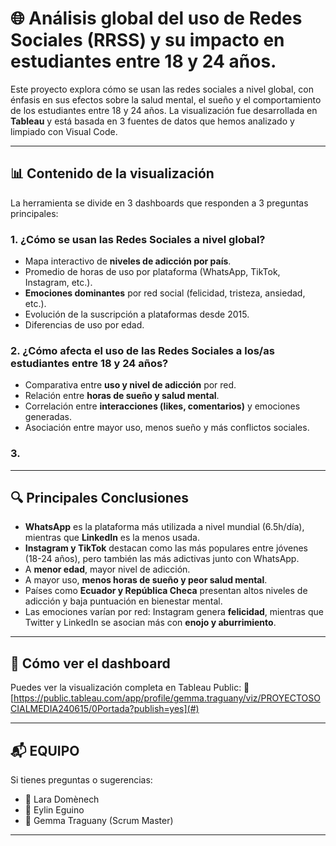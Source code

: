 # 🌐 Análisis global del uso de Redes Sociales (RRSS) y su impacto en estudiantes entre 18 y 24 años.

Este proyecto explora cómo se usan las redes sociales a nivel global, con énfasis en sus efectos sobre la salud mental, el sueño y el comportamiento de los estudiantes entre 18 y 24 años. La visualización fue desarrollada en **Tableau** y está basada en 3 fuentes de datos que hemos analizado y limpiado con Visual Code.

---

## 📊 Contenido de la visualización

La herramienta se divide en 3 dashboards que responden a 3 preguntas principales:

### 1. ¿Cómo se usan las Redes Sociales a nivel global?
- Mapa interactivo de **niveles de adicción por país**.
- Promedio de horas de uso por plataforma (WhatsApp, TikTok, Instagram, etc.).
- **Emociones dominantes** por red social (felicidad, tristeza, ansiedad, etc.).
- Evolución de la suscripción a plataformas desde 2015.
- Diferencias de uso por edad.

### 2. ¿Cómo afecta el uso de las Redes Sociales a los/as estudiantes entre 18 y 24 años?
- Comparativa entre **uso y nivel de adicción** por red.
- Relación entre **horas de sueño y salud mental**.
- Correlación entre **interacciones (likes, comentarios)** y emociones generadas.
- Asociación entre mayor uso, menos sueño y más conflictos sociales.

### 3. 


---

## 🔍 Principales Conclusiones

- **WhatsApp** es la plataforma más utilizada a nivel mundial (6.5h/día), mientras que **LinkedIn** es la menos usada.
- **Instagram y TikTok** destacan como las más populares entre jóvenes (18-24 años), pero también las más adictivas junto con WhatsApp.
- A **menor edad**, mayor nivel de adicción.
- A mayor uso, **menos horas de sueño y peor salud mental**.
- Países como **Ecuador y República Checa** presentan altos niveles de adicción y baja puntuación en bienestar mental.
- Las emociones varían por red: Instagram genera **felicidad**, mientras que Twitter y LinkedIn se asocian más con **enojo y aburrimiento**.

---

## 🚀 Cómo ver el dashboard

Puedes ver la visualización completa en Tableau Public:
🔗 [https://public.tableau.com/app/profile/gemma.traguany/viz/PROYECTOSOCIALMEDIA240615/0Portada?publish=yes](#)

---

## 📬 EQUIPO

Si tienes preguntas o sugerencias:

- 📧 Lara Domènech
- 📧 Eylin Eguino
- 📧 Gemma Traguany (Scrum Master)
---
